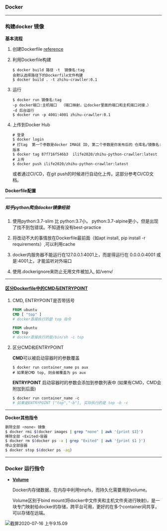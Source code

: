 ### Docker

---

### 构建docker 镜像

**基本流程**

1. 创建Dockerfile [reference](https://docs.docker.com/engine/reference/builder/)

2. 利用Dockerfile构建

   ```shell
   $ docker build 路径 -t  镜像名:tag 
   会默认选择路径下的Dockerfile文件构建
   $ docker build . -t zhihu-crawller:0.1
   ```

3. 运行

   ```shell
   $ docker run 镜像名:tag
   -p docker端口:主机端口  （端口映射，让docker里面的端口和主机端口对接.）
   -d 后台运行
   $ docker run -p 4001:4001 zhihu-crawller:0.1
   ```

4. 上传到Docker Hub

   ```shell
   # 登录
   $ docker login
   # 打tag  第一个参数是docker IMAGE ID, 第二个参数是你发布后的 仓库名/镜像名:版本
   $ docker tag 87f716f546b3  ilife2020/zhihu-python-crawller:latest
   # 上传
   $ docker push ilife2020/zhihu-python-crawller:latest
   ```

   或者通过CI/CD，在git push的时候进行自动化上传。这部分参考CI/CD文档。

**Dockerfile配置**

---

#####  知乎python爬虫docker镜像经验

1. 使用python:3.7-slim 比 python:3.7小。 python:3.7-alpine更小，但是出现了找不到包错误。不知道有没有best-practice
2. 将改动不大的事情放在Dockerfile最前面（如apt install, pip install -r requirements）,可以利用cache
3. docker内服务器不能运行在127.0.0.1:4001上，而是得运行在 0.0.0.0:4001 或是:4001上，才能监听对外端口

4. 使用.dockerignore来防止无用文件被加入, 如/venv/

---

#### [区分Dockerfile中的CMD与ENTRYPOINT](https://www.cnblogs.com/sparkdev/p/8461576.html)

1. CMD, ENTRYPOINT是否带括号

   ```dockerfile
   FROM ubuntu
   CMD [ "top" ]
   # docker直接执行的是 top 指令
   ```

   ```dockerfile
   FROM ubuntu
   CMD top
   # docker直接执行的是/bin/sh -c top
   ```

2. 区分CMD和ENTRYPOINT

   **CMD**可以被启动容器时的参数覆盖

   ```shell
   $ docker run container_name ps aux
   # 如果是CMD top, 则会被覆盖为 ps aux
   ```

   **ENTRYPOINT** 启动容器时的参数会添加到参数列表中	(如果有CMD，CMD会附加到后面)

   ```dockerfile
   $ docker run container_name -c
   # 如果是ENTRYPOINT ["top","-b"], 实际执行的是 top -b -c
   ```

---

**Docker其他指令**

```zsh
删除全部 <none> 镜像
$ docker rmi $(docker images | grep "none" | awk '{print $3}')
移除全部 <Exited>容器
$ docker rm $(docker ps -a | grep "Exited" | awk '{print $1 }')
停止全部容器
$ docker stop $(docker ps -aq)
```

----

### Docker 运行指令



- [**Volume**](https://docs.docker.com/engine/reference/builder/)	

  Docker内存储数据，在内存中利用tmpfs，而持久化需要用到volume。

  Volume区别于bind mount(将docker中文件夹和主机文件夹进行映射)，是一块专门映射给docker的存储，跨平台可用，更好的在多个container间共享，可以存储在远端。

![截屏2020-07-16 上午9.15.09](https://tva1.sinaimg.cn/large/007S8ZIlgy1ggsme4fv3mj30kd0afq4b.jpg)